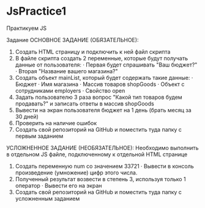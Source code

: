 # JsPractice1
Практикуем JS

Задание
ОСНОВНОЕ ЗАДАНИЕ (ОБЯЗАТЕЛЬНОЕ):
1) Создать HTML страницу и подключить к ней файл скрипта
2) В файле скрипта создать 2 переменные, которые будут получать данные от пользователя:
·        Первая будет спрашивать "Ваш бюджет?"
·        Вторая "Название вашего магазина?"
3) Создать объект mainList, который будет содержать такие данные:
·        Бюджет
·        Имя магазина
·        Массив товаров shopGoods
·        Объект с сотрудниками employers
·        Свойство open
4) Задать пользователю 3 раза вопрос "Какой тип товаров будем продавать?" и записать ответы в массив shopGoods
5) Вывести на экран пользователя бюджет на 1 день (брать месяц за 30 дней)
6) Проверить на наличие ошибок
7) Создать свой репозиторий на GitHub и поместить туда папку с первым заданием


УСЛОЖНЕННОЕ ЗАДАНИЕ (НЕОБЯЗАТЕЛЬНОЕ):
Необходимо выполнить в отдельном JS файле, подключенному к отдельной HTML странице
1) Создать переменную num со значением 33721
·        Вывести в консоль произведение (умножение) цифр этого числа.
2) Полученный результат возвести в степень 3, используя только 1 оператор
·        Вывести его на экран
3) Создать свой репозиторий на GitHub и поместить туда папку с усложненным заданием
